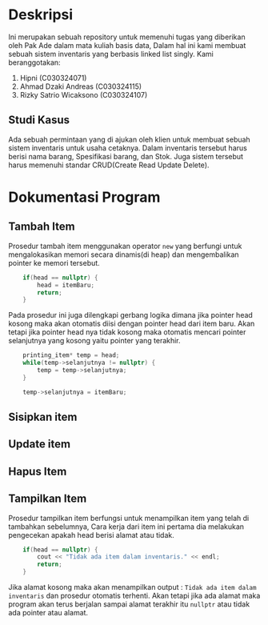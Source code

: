 # Deskripsi
Ini merupakan sebuah repository untuk memenuhi tugas yang diberikan oleh Pak Ade dalam mata kuliah basis data, Dalam hal ini kami membuat sebuah sistem inventaris yang berbasis linked list singly. Kami beranggotakan:
1. Hipni (C030324071)
2. Ahmad Dzaki Andreas (C030324115)
3. Rizky Satrio Wicaksono (C030324107)

## Studi Kasus
Ada sebuah permintaan yang di ajukan oleh klien untuk membuat sebuah sistem inventaris untuk usaha cetaknya. Dalam inventaris tersebut harus berisi nama barang, Spesifikasi barang, dan Stok. Juga sistem tersebut harus memenuhi standar CRUD(Create Read Update Delete).

# Dokumentasi Program

## Tambah Item
Prosedur tambah item menggunakan operator `new` yang berfungi untuk mengalokasikan memori secara dinamis(di heap) dan mengembalikan pointer ke memori tersebut.
```cpp
    if(head == nullptr) {
        head = itemBaru;
        return;
    } 
```
Pada prosedur ini juga dilengkapi gerbang logika dimana jika pointer head kosong maka akan otomatis diisi dengan pointer head dari item baru. Akan tetapi jika pointer head nya tidak kosong maka otomatis mencari pointer selanjutnya yang kosong yaitu pointer yang terakhir.
```cpp
    printing_item* temp = head;
    while(temp->selanjutnya != nullptr) {
        temp = temp->selanjutnya;
    }

    temp->selanjutnya = itemBaru;
```

## Sisipkan item

## Update item

## Hapus Item

## Tampilkan Item
Prosedur tampilkan item berfungsi untuk menampilkan item yang telah di tambahkan sebelumnya, Cara kerja dari item ini pertama dia melakukan pengecekan apakah head berisi alamat atau tidak.
```cpp
    if(head == nullptr) {
        cout << "Tidak ada item dalam inventaris." << endl;
        return;
    }
```
Jika alamat kosong maka akan menampilkan output : `Tidak ada item dalam inventaris` dan prosedur otomatis terhenti. Akan tetapi jika ada alamat maka program akan terus berjalan sampai alamat terakhir itu `nullptr` atau tidak ada pointer atau alamat.